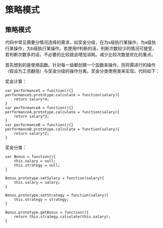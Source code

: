 # 策略模式



## 策略模式

代码中常见需要分情况选择的需求，如奖金分级，在为s级执行某操作，为a级执行某操作，为b级执行某操作。若使用if判断的话，判断次数较少的情况可接受，若判断次数多的话，不必要的比较就会增加消耗。减少比较次数是优化的重点。

首先想到的是使用函数。针对每一级都创建一个函数来操作。则将需进行的操作（假设为工资翻倍）与奖金分级的操作分离。奖金分类使用类来实现。代码如下：

奖金计算：

```text
var performanceS = function(){}
performanceS.prototype.calculate = function(salary){
    return salary*4;
}
var performanceA = function(){}
performanceA.prototype.calculate = function(salary){
    return salary*3;
}
var performanceB = function(){}
performanceB.prototype.calculate = function(salary){
    return salary*2;
}
```

奖金分类：

```text
var Bonus = function(){
    this.salary = null;
    this.strategy = null;
}
​
Bonus.prototype.setSalary = function(salary){
    this.salary = salary;
}
​
Bonus.prototype.setStrategy = function(salary){
    this.strategy = strategy;
}
​
Bonus.prototype.getBonus = function(){
    return this.strategy.calculate(this.salary);
}
​
```

